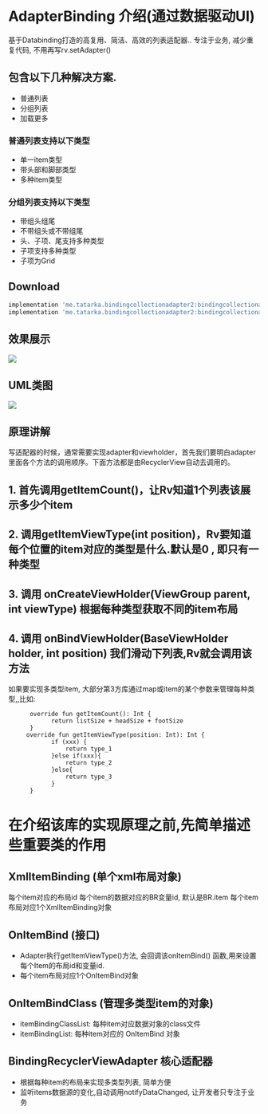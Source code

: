 # AdapterBinding 介绍(通过数据驱动UI)
基于Databinding打造的高复用、简洁、高效的列表适配器.. 专注于业务, 减少重复代码, 不用再写rv.setAdapter()

## 包含以下几种解决方案.
* 普通列表
* 分组列表
* 加载更多

### 普通列表支持以下类型
* 单一item类型
* 带头部和脚部类型
*  多种item类型

### 分组列表支持以下类型
* 带组头组尾
* 不带组头或不带组尾
* 头、子项、尾支持多种类型
* 子项支持多种类型
* 子项为Grid

## Download
```groovy
implementation 'me.tatarka.bindingcollectionadapter2:bindingcollectionadapter:3.1.1'
implementation 'me.tatarka.bindingcollectionadapter2:bindingcollectionadapter-recyclerview:3.1.1'
```
## 效果展示
![](https://github.com/luoxiong94/adapter-databinding/blob/master/pic/merge.png?raw=true)

## UML类图
![](https://github.com/luoxiong94/adapter-databinding/blob/master/pic/System.png?raw=true)
## 原理讲解
写适配器的时候，通常需要实现adapter和viewholder，首先我们要明白adapter里面各个方法的调用顺序。下面方法都是由RecyclerView自动去调用的。
## 1. 首先调用getItemCount()，让Rv知道1个列表该展示多少个item
## 2. 调用getItemViewType(int position)，Rv要知道每个位置的item对应的类型是什么.默认是0 , 即只有一种类型
## 3. 调用 onCreateViewHolder(ViewGroup parent, int viewType) 根据每种类型获取不同的item布局
## 4. 调用 onBindViewHolder(BaseViewHolder holder, int position)  我们滑动下列表,Rv就会调用该方法

如果要实现多类型item, 大部分第3方库通过map或item的某个参数来管理每种类型,,比如:
```
      override fun getItemCount(): Int {
            return listSize + headSize + footSize
      }
     override fun getItemViewType(position: Int): Int {
            if (xxx) {
                return type_1
            }else if(xxx){
                return type_2
            }else{
                return type_3
            }
      }
```
# 在介绍该库的实现原理之前,先简单描述些重要类的作用
## XmlItemBinding (单个xml布局对象)
每个item对应的布局id
每个item的数据对应的BR变量id, 默认是BR.item
每个item布局对应1个XmlItemBinding对象

## OnItemBind (接口)
- Adapter执行getItemViewType()方法, 会回调该onItemBind() 函数,用来设置每个Item的布局id和变量id.
- 每个item布局对应1个OnItemBind对象

## OnItemBindClass (管理多类型item的对象)
- itemBindingClassList:  每种item对应数据对象的class文件
- itemBindingList: 每种item对应的 OnItemBind 对象

## BindingRecyclerViewAdapter 核心适配器
- 根据每种item的布局来实现多类型列表, 简单方便
- 监听items数据源的变化,自动调用notifyDataChanged, 让开发者只专注于业务








